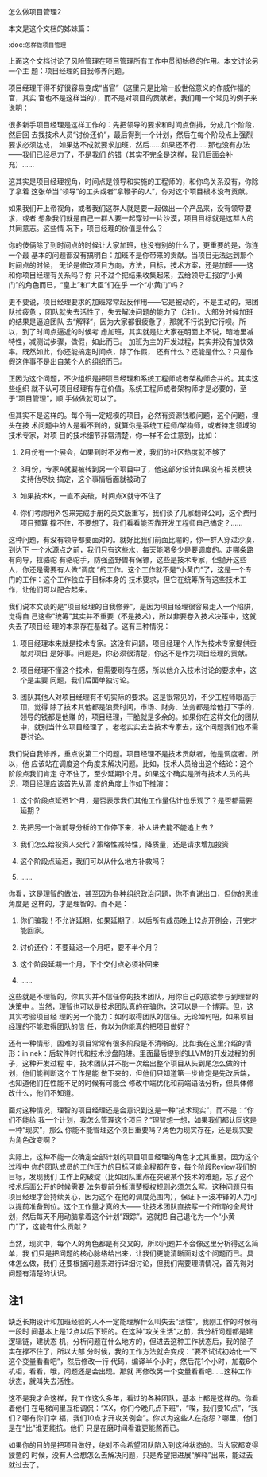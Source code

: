     
怎么做项目管理2

本文是这个文档的姊妹篇：

  :doc:`怎样做项目管理`

上面这个文档讨论了风险管理在项目管理所有工作中贯彻始终的作用。本文讨论另一个主
题：项目经理的自我修养问题。

项目经理干得不好很容易变成“当官”（这里只是比喻一般世俗意义的作威作福的官，其实
官也不是这样当的），而不是对项目的贡献者。我们用一个常见的例子来说明：

很多新手项目经理是这样工作的：先把领导的要求和时间点倒排，分成几个阶段，然后回
去找技术人员“讨价还价”，最后得到一个计划，然后在每个阶段点上强烈要求必须达成，
如果达不成就要求加班，然后……如果还不行……那也没有办法——我们已经尽力了，不是我们
的错（其实不完全是这样，我们后面会补充）……

这其实是项目经理视角，时间点是领导和实施的工程师的，和你鸟关系没有，你除了拿着
这张单当“领导”的工头或者“拿鞭子的人”，你对这个项目根本没有贡献。

如果我们开上帝视角，或者我们这群人就是要一起做出一个产品来，没有领导要求，或者
想象我们就是自己一群人要一起穿过一片沙漠，项目目标就是这群人的共同意志。这些情
况下，项目经理的价值是什么？

你的伎俩除了到时间点的时候让大家加班，也没有别的什么了，更重要的是，你连一个最
基本的问题都没有搞明白：加班不是你带来的贡献。当项目无法达到那个时间点的时候，
无论是修改项目方向，方法，目标，技术方案，还是加班——这和你项目经理有关系吗？你
只不过个把结果收集起来，去给领导汇报的“小黄门”的角色而已，“皇上”和“大臣”们在乎
一个“小黄门”吗？

更不要说，项目经理要求的加班常常起反作用——它是被动的，不是主动的，把团队拉疲惫
，团队就失去活性了，失去解决问题的能力了（注1）。大部分时候加班的结果是逼迫团队
去“解释”，因为大家都很疲惫了，那就不行说到它行呗。所以，到了时间点逼近的时候考
虑加班，其实就是让大家在明面上不说，暗地里减特性，减测试步骤，做假，如此而已。
加班为主的开发过程，其实并没有加快效率。既然如此，你还能搞定时间点，除了作假，
还有什么？还能是什么？只是作假这件事不是出自某个人的组织而已。

正因为这个问题，不少组织是把项目经理和系统工程师或者架构师合并的。其实这些组织
就不认可项目经理有存在价值。系统工程师或者架构师才是必要的，至于“项目管理”，顺
手做做就可以了。

但其实不是这样的。每个有一定规模的项目，必然有资源钱粮问题，这个问题，埋头在技
术问题中的人是看不到的，就算你是系统工程师/架构师，或者特定领域的技术专家，对项
目的技术细节非常清楚，你一样不会注意到，比如：

1. 2月份有一个展会，如果到时不发布一波，我们的社区热度就不够了

2. 3月份，专家A就要被转到另一个项目中了，他这部分设计如果没有相关模块支持他尽快
  搞定，这个事情后面就被动了

3. 如果技术K，一直不突破，时间点X就守不住了

4. 你们考虑用外包来完成手册的英文版重写，我们谈了几家翻译公司，这个费用项目预算
  撑不住，不要想了，我们看看能否靠开发工程师自己搞定？……

这种问题，有没有领导都要面对的。就好比我们前面比喻的，你一群人穿过沙漠，到达下
一个水源点之前，我们只有这些水，每天能喝多少是要调度的。走哪条路有向导，拉骆驼
有骆驼手，防强盗野兽有保镖，这些是技术专家，但抛开这些人，你还是需要有人做“调度
”的工作。这个工作就不是“小黄门”了，这是一个专门的工作：这个工作独立于目标本身的
技术要求，但它在统筹所有这些技术工作，让他们可以配合起来。

我们说本文谈的是“项目经理的自我修养”，是因为项目经理很容易走入一个陷阱，觉得自
己这些“统筹”其实并不重要（不是技术），所以非要卷入技术决策中，这就失去了项目经
理的本来存在基础了。这有三种情况：

1. 项目经理本来就是技术专家。这没有问题，项目经理个人作为技术专家提供贡献对项目
  是好事。问题是，你必须很清楚，你这不是作为项目经理的贡献。

2. 项目经理不懂这个技术，但需要刷存在感，所以他介入技术讨论的要求中，这个是主要
  问题，我们后面单独讨论。

3. 团队其他人对项目经理有不切实际的要求。这是很常见的，不少工程师眼高于顶，觉得
  除了技术其他都是浪费时间，市场、财务、法务都是给他打下手的，领导的钱都是他赚
  的，项目经理，干脆就是多余的。如果你在这样文化的团队中，就别当什么项目经理了
  。老老实实去当技术专家去，这个问题我们也不需要讨论。

我们说自我修养，重点说第二个问题。项目经理不是技术贡献者，他是调度者。所以，他
应该站在调度这个角度来解决问题。比如，技术人员给出这个结论：这个阶段点我们肯定
守不住了，至少延期1个月。如果这个确实是所有技术人员的共识，项目经理应该首先从调
度的角度上作如下推演：

1. 这个阶段点延迟1个月，是否表示我们其他工作量估计也乐观了？是否都需要延期？

2. 先把另一个做前导分析的工作停下来，补人进去能不能追上去？

3. 我们怎么给投资人交代？策略性减特性，降质量，还是请求增加投资

4. 这个阶段点延迟，我们可以从什么地方补救吗？

5. ……

你看，这是理智的做法，甚至因为各种组织政治问题，你不肯说出口，但你的思维角度是
这样的，才是理智的。而不是：

1. 你们骗我！不允许延期，如果延期了，以后所有成员晚上12点开例会，开完才能回家。

2. 讨价还价：不要延迟一个月吧，要不半个月？

3. 这个阶段延期一个月，下个交付点必须补回来

4. ……

这些就是不理智的，你其实并不信任你的技术团队，用你自己的意欲参与到理智的决策中
。当然，理智也可以是技术团队真的在骗你，这可以是一个博弈。但，这其实考验项目经
理的另一个能力：如何取得团队的信任。无论如何吧，如果项目经理的不能取得团队的信
任，你以为你能真的把项目做好？

还有一种情形，困难的项目常常有很多阶段是不清晰的。比如我在这里介绍的情形：in
nek：后软件时代和技术沙盘陷阱。里面最后提到的LLVM的开发过程的例子，这种开发过程
中，技术团队并不能一次给出整个项目从头到尾怎么做的计划，他们能判断这个工作是能
做下来的，但他们只知道第一步肯定是先改后端，也知道他们在性能不足的时候有可能会
修改中端优化和前端语法分析，但具体修改什么，他们不知道。

面对这种情况，理智的项目经理还是会意识到这是一种“技术现实”，而不是：“你们不能给
我一个计划，我怎么管理这个项目？”理智想一想，如果我们都认同这是一种“现实”，那么
你能不能管理这个项目重要吗？角色为现实存在，还是现实要为角色改变啊？

实际上，这种不能一次确定全部计划的项目项目经理的角色才尤其重要。因为这个过程中
你的团队成员的工作压力的目标可能全程都在变，每个阶段Review我们的目标，发现我们
工作上的破绽（比如团队重点在突破某个技术的难题，忘了这个技术后面公开的时候需要
法务提前分析清楚授权规则必须怎么写。这种问题只有项目经理才会持续关心，因为这个
在他的调度范围内），保证下一波冲锋的人力可以提前准备到位。这个工作量才真的大——
让技术团队直接写一个所谓的全局计划，然后每天不用动脑拿着这个计划“跟踪”。这就把
自己退化为一个“小黄门”了，这能有什么贡献？

当然，现实中，每个人的角色都是有交叉的，所以问题并不会像这里分析得这么简单，我
们只是把问题的核心脉络给出来，让我们更能清晰面对这个问题而已。具体怎么做，我们
还要根据问题来进行详细讨论，但我们需要理清情况，首先得对问题有清楚的认识。

## 注1
缺乏长期设计和加班经验的人不一定能理解什么叫失去“活性”，我刚工作的时候有一段时
间基本上是12点以后下班的。在这种“攻关生活”之前，我分析问题都是建逻辑链，建状态
机，分析问题在什么地方的，但进去这种工作状态后，我的脑子实在撑不住了，所以大部
分时候，我的工作方法就会变成：“要不试试初始化一下这个变量看看吧”，然后修改一行
代码，编译半个小时，然后花1个小时，加载6个机柜，看看，哦，问题还是会出现。那就
再修改另一个变量看看吧……这种工作状态，就叫失去活性。

这不是我才会这样，我工作这么多年，看过的各种团队，基本上都是这样的。你看着他们
在电梯间里互相调侃：“XX，你们今晚几点下班”，“唉，我们要10点”，“我们？哪有你们幸
福，我们10点才开攻关例会”。你以为这些人在抱怨？哪里，他们是在“比”谁更能抗。他们
只是在磨时间看谁更能熬而已。

如果你的目的是把项目做好，绝对不会希望团队陷入到这种状态的。当大家都变得疲惫的
时候，没有人会想怎么去解决问题，只是希望把进展“解释”出来，能过去就过去了。
